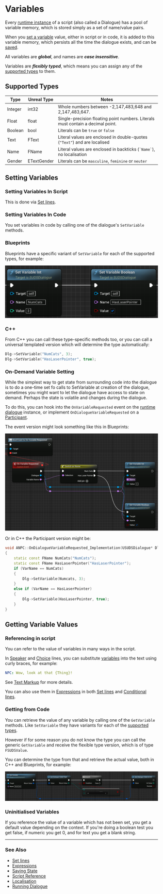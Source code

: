 # Variables

Every [runtime instance](RunningDialogue.md) of a script (also called a Dialogue)
has a pool of variable memory, which is stored simply as a set of name/value pairs.

When you [set a variable](#setting-variables) value, either in script or in code, it 
is added to this variable memory, which persists all the time the dialogue exists, 
and can be [saved](SavingState.md).

All variables are ***global***, and names are ***case insensitive***.

Variables are ***flexibly typed***, which means you can assign any of the 
[supported types](#supported-types) to them.

## Supported Types

| Type | Unreal Type | Notes |
|------|-------------|-------|
| Integer | int32 | Whole numbers between -2,147,483,648 and 2,147,483,647.|
| Float | float | Single-precision floating point numbers. Literals must contain a decimal point. |
| Boolean | bool | Literals can be `true` or `false`|
| Text | FText | Literal values are enclosed in double-quotes (`"Text"`) and are localised|
| Name | FName | Literal values are enclosed in backticks (`` `Name` ``), no localisation|
| Gender | ETextGender | Literals can be `masculine`, `feminine` or `neuter`


## Setting Variables

### Setting Variables In Script

This is done via [Set lines](SetLines.md).

### Setting Variables In Code

You set variables in code by calling one of the dialogue's `SetVariable` methods.

### Blueprints

Blueprints have a specific variant of `SetVariable` for each of the supported types,
for example: 

![Set Variable](img/BPSetVariable.png)

### C++

From C++ you can call these type-specific methods too, or you can call a
universal templated version which will determine the type automatically:

```c++
Dlg->SetVariable("NumCats", 3);
Dlg->SetVariable("HasLaserPointer", true);
```

### On-Demand Variable Setting

While the simplest way to get state from surrounding code into the dialogue 
is to do a one-time set fo calls to SetVariable at creation of
the dialogue, sometimes you might want to let the dialogue have access to state
on demand. Perhaps the state is volatile and changes during the dialogue.

To do this, you can hook into the `OnVariableRequested` event on the [runtime dialogue](RunningDialogue.md)
instance, or implement `OnDialogueVariableRequested` on a [Participant](Participants.md).

The event version might look something like this in Blueprints:

![on Demand Vars](img/BPOnDemandVars.png)

Or in C++ the Participant version might be:

```c++
void ANPC::OnDialogueVariableRequested_Implementation(USUDSDialogue* Dlg, FName VarName)
{
	static const FName NumCats("NumCats");
	static const FName HasLaserPointer("HasLaserPointer");
	if (VarName == NumCats)
	{
		Dlg->SetVariable(Numcats, 3);
	}
	else if (VarName == HasLaserPointer)
	{
		Dlg->SetVariable(HasLaserPointer, true);
	}
}
```

## Getting Variable Values

### Referencing in script

You can refer to the value of variables in many ways in the script.

In [Speaker](SpeakerLines.md) and [Choice](ChoiceLines.md) lines, you can substitute
[variables](Variables.md) into the text using curly braces, for example:

```yaml
NPC: Wow, look at that {Thing}!
```

See [Text Markup](TextMarkup.md) for more details.

You can also use them in [Expressions](Expressions.md) in both [Set lines](SetLines.md)
and [Conditional lines](ConditionalLines.md).

### Getting from Code

You can retrieve the value of any variable by calling one of the `GetVariable`
methods. Like `SetVariable` they have variants for each of the [supported types](#supported-types).

However if for some reason you do not know the type you can call the generic 
`GetVariable` and receive the flexible type version, which is of type `FSUDSValue`.

You can determine the type from that and retrieve the actual value, both in 
C++ and Blueprints, for example:

![Get Var Type](img/BPGetVarType.png)

### Uninitialised Variables

If you reference the value of a variable which has not been set, you get a 
default value depending on the context. If you're doing a boolean test you get
false, if numeric you get 0, and for text you get a blank string.

---

### See Also
 
* [Set lines](SetLines.md)
* [Expressions](Expressions.md)
* [Saving State](SavingState.md)
* [Script Reference](ScriptReference.md)
* [Localisation](Localisation.md)
* [Running Dialogue](RunningDialogue.md)
